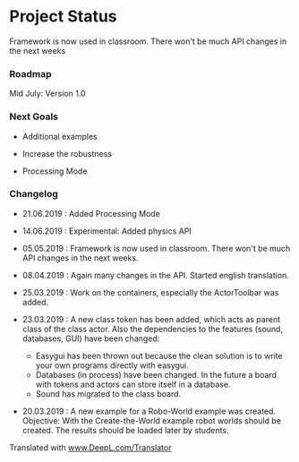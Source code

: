 Project Status
==============

Framework is now used in classroom. There won't be much API changes in the next weeks

### Roadmap


Mid July: Version 1.0

### Next Goals
  
  * Additional examples
  
  * Increase the robustness
  
  * Processing Mode
  
  
### Changelog

  * 21.06.2019 : Added Processing Mode
  
  * 14.06.2019 : Experimental: Added physics API

  * 05.05.2019 : Framework is now used in classroom. There won't be much API changes in the next weeks.

  * 08.04.2019 : Again many changes in the API. Started english translation.

  * 25.03.2019 : Work on the containers, especially the ActorToolbar was added.

  * 23.03.2019 : A new class token has been added, which acts as parent class of the class actor.
  Also the dependencies to the features (sound, databases, GUI) have been changed:
    * Easygui has been thrown out because the clean solution is to write your own programs directly with easygui.
    * Databases (in process) have been changed. In the future a board with tokens and actors can store itself in a database.
    * Sound has migrated to the class board.

  * 20.03.2019 : A new example for a Robo-World example was created. 
  Objective: With the Create-the-World example robot worlds should be created. 
  The results should be loaded later by students.
  



Translated with www.DeepL.com/Translator